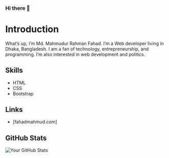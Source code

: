 ### Hi there 👋

# Introduction
What’s up, I’m Md. Mahmudur Rahman Fahad. I’m a Web developer living in Dhaka, Bangladesh. I am a fan of technology, entrepreneurship, and programming. I’m also interested in web development and politics.

## Skills
- HTML
- CSS
- Bootstrap

## Links
- [fahadmahmud.com]

## GitHub Stats
![Your GitHub Stats](https://github-readme-stats.vercel.app/api?username=your-username&show_icons=true&theme=radical)
